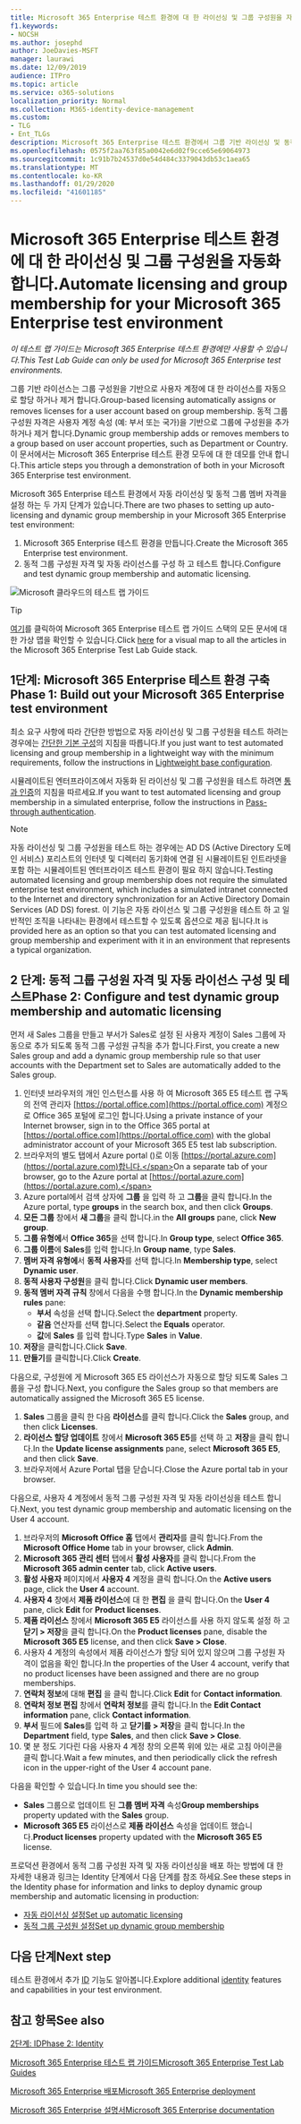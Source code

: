 ```yaml
---
title: Microsoft 365 Enterprise 테스트 환경에 대 한 라이선싱 및 그룹 구성원을 자동화 합니다.
f1.keywords:
- NOCSH
ms.author: josephd
author: JoeDavies-MSFT
manager: laurawi
ms.date: 12/09/2019
audience: ITPro
ms.topic: article
ms.service: o365-solutions
localization_priority: Normal
ms.collection: M365-identity-device-management
ms.custom:
- TLG
- Ent_TLGs
description: Microsoft 365 Enterprise 테스트 환경에서 그룹 기반 라이선싱 및 동적 그룹 구성원을 구성 합니다.
ms.openlocfilehash: 0575f2aa763f85a0042e6d02f9cce65e69064973
ms.sourcegitcommit: 1c91b7b24537d0e54d484c3379043db53c1aea65
ms.translationtype: MT
ms.contentlocale: ko-KR
ms.lasthandoff: 01/29/2020
ms.locfileid: "41601185"
---
```

# <a name="automate-licensing-and-group-membership-for-your-microsoft-365-enterprise-test-environment"></a><span data-ttu-id="cfce0-103">Microsoft 365 Enterprise 테스트 환경에 대 한 라이선싱 및 그룹 구성원을 자동화 합니다.</span><span class="sxs-lookup"><span data-stu-id="cfce0-103">Automate licensing and group membership for your Microsoft 365 Enterprise test environment</span></span>

<span data-ttu-id="cfce0-104">*이 테스트 랩 가이드는 Microsoft 365 Enterprise 테스트 환경에만 사용할 수 있습니다.*</span><span class="sxs-lookup"><span data-stu-id="cfce0-104">*This Test Lab Guide can only be used for Microsoft 365 Enterprise test environments.*</span></span>

<span data-ttu-id="cfce0-105">그룹 기반 라이선스는 그룹 구성원을 기반으로 사용자 계정에 대 한 라이선스를 자동으로 할당 하거나 제거 합니다.</span><span class="sxs-lookup"><span data-stu-id="cfce0-105">Group-based licensing automatically assigns or removes licenses for a user account based on group membership.</span></span> <span data-ttu-id="cfce0-106">동적 그룹 구성원 자격은 사용자 계정 속성 (예: 부서 또는 국가)을 기반으로 그룹에 구성원을 추가 하거나 제거 합니다.</span><span class="sxs-lookup"><span data-stu-id="cfce0-106">Dynamic group membership adds or removes members to a group based on user account properties, such as Department or Country.</span></span> <span data-ttu-id="cfce0-107">이 문서에서는 Microsoft 365 Enterprise 테스트 환경 모두에 대 한 데모를 안내 합니다.</span><span class="sxs-lookup"><span data-stu-id="cfce0-107">This article steps you through a demonstration of both in your Microsoft 365 Enterprise test environment.</span></span>

<span data-ttu-id="cfce0-108">Microsoft 365 Enterprise 테스트 환경에서 자동 라이선싱 및 동적 그룹 멤버 자격을 설정 하는 두 가지 단계가 있습니다.</span><span class="sxs-lookup"><span data-stu-id="cfce0-108">There are two phases to setting up auto-licensing and dynamic group membership in your Microsoft 365 Enterprise test environment:</span></span>

1. <span data-ttu-id="cfce0-109">Microsoft 365 Enterprise 테스트 환경을 만듭니다.</span><span class="sxs-lookup"><span data-stu-id="cfce0-109">Create the Microsoft 365 Enterprise test environment.</span></span>
2. <span data-ttu-id="cfce0-110">동적 그룹 구성원 자격 및 자동 라이선스를 구성 하 고 테스트 합니다.</span><span class="sxs-lookup"><span data-stu-id="cfce0-110">Configure and test dynamic group membership and automatic licensing.</span></span>

![Microsoft 클라우드의 테스트 랩 가이드](media/m365-enterprise-test-lab-guides/cloud-tlg-icon.png) 
    
> [!TIP]
> <span data-ttu-id="cfce0-112">[여기](media/m365-enterprise-test-lab-guides/Microsoft365EnterpriseTLGStack.pdf)를 클릭하여 Microsoft 365 Enterprise 테스트 랩 가이드 스택의 모든 문서에 대한 가상 맵을 확인할 수 있습니다.</span><span class="sxs-lookup"><span data-stu-id="cfce0-112">Click [here](media/m365-enterprise-test-lab-guides/Microsoft365EnterpriseTLGStack.pdf) for a visual map to all the articles in the Microsoft 365 Enterprise Test Lab Guide stack.</span></span>
  
## <a name="phase-1-build-out-your-microsoft-365-enterprise-test-environment"></a><span data-ttu-id="cfce0-113">1단계: Microsoft 365 Enterprise 테스트 환경 구축</span><span class="sxs-lookup"><span data-stu-id="cfce0-113">Phase 1: Build out your Microsoft 365 Enterprise test environment</span></span>

<span data-ttu-id="cfce0-114">최소 요구 사항에 따라 간단한 방법으로 자동 라이선싱 및 그룹 구성원을 테스트 하려는 경우에는 [간단한 기본 구성](lightweight-base-configuration-microsoft-365-enterprise.md)의 지침을 따릅니다.</span><span class="sxs-lookup"><span data-stu-id="cfce0-114">If you just want to test automated licensing and group membership in a lightweight way with the minimum requirements, follow the instructions in [Lightweight base configuration](lightweight-base-configuration-microsoft-365-enterprise.md).</span></span>
  
<span data-ttu-id="cfce0-115">시뮬레이트된 엔터프라이즈에서 자동화 된 라이선싱 및 그룹 구성원을 테스트 하려면 [통과 인증](pass-through-auth-m365-ent-test-environment.md)의 지침을 따르세요.</span><span class="sxs-lookup"><span data-stu-id="cfce0-115">If you want to test automated licensing and group membership in a simulated enterprise, follow the instructions in [Pass-through authentication](pass-through-auth-m365-ent-test-environment.md).</span></span>
  
> [!NOTE]
> <span data-ttu-id="cfce0-116">자동 라이선싱 및 그룹 구성원을 테스트 하는 경우에는 AD DS (Active Directory 도메인 서비스) 포리스트의 인터넷 및 디렉터리 동기화에 연결 된 시뮬레이트된 인트라넷을 포함 하는 시뮬레이트된 엔터프라이즈 테스트 환경이 필요 하지 않습니다.</span><span class="sxs-lookup"><span data-stu-id="cfce0-116">Testing automated licensing and group membership does not require the simulated enterprise test environment, which includes a simulated intranet connected to the Internet and directory synchronization for an Active Directory Domain Services (AD DS) forest.</span></span> <span data-ttu-id="cfce0-117">이 기능은 자동 라이선스 및 그룹 구성원을 테스트 하 고 일반적인 조직을 나타내는 환경에서 테스트할 수 있도록 옵션으로 제공 됩니다.</span><span class="sxs-lookup"><span data-stu-id="cfce0-117">It is provided here as an option so that you can test automated licensing and group membership and experiment with it in an environment that represents a typical organization.</span></span> 
  
## <a name="phase-2-configure-and-test-dynamic-group-membership-and-automatic-licensing"></a><span data-ttu-id="cfce0-118">2 단계: 동적 그룹 구성원 자격 및 자동 라이선스 구성 및 테스트</span><span class="sxs-lookup"><span data-stu-id="cfce0-118">Phase 2: Configure and test dynamic group membership and automatic licensing</span></span>

<span data-ttu-id="cfce0-119">먼저 새 Sales 그룹을 만들고 부서가 Sales로 설정 된 사용자 계정이 Sales 그룹에 자동으로 추가 되도록 동적 그룹 구성원 규칙을 추가 합니다.</span><span class="sxs-lookup"><span data-stu-id="cfce0-119">First, you create a new Sales group and add a dynamic group membership rule so that user accounts with the Department set to Sales are automatically added to the Sales group.</span></span>

1. <span data-ttu-id="cfce0-120">인터넷 브라우저의 개인 인스턴스를 사용 하 여 Microsoft 365 E5 테스트 랩 구독의 전역 관리자 [https://portal.office.com](https://portal.office.com) 계정으로 Office 365 포털에 로그인 합니다.</span><span class="sxs-lookup"><span data-stu-id="cfce0-120">Using a private instance of your Internet browser, sign in to the Office 365 portal at [https://portal.office.com](https://portal.office.com) with the global administrator account of your Microsoft 365 E5 test lab subscription.</span></span>
2. <span data-ttu-id="cfce0-121">브라우저의 별도 탭에서 Azure portal ()로 이동 [https://portal.azure.com](https://portal.azure.com)합니다.</span><span class="sxs-lookup"><span data-stu-id="cfce0-121">On a separate tab of your browser, go to the Azure portal at [https://portal.azure.com](https://portal.azure.com).</span></span>
3. <span data-ttu-id="cfce0-122">Azure portal에서 검색 상자에 **그룹** 을 입력 하 고 **그룹**을 클릭 합니다.</span><span class="sxs-lookup"><span data-stu-id="cfce0-122">In the Azure portal, type **groups** in the search box, and then click **Groups**.</span></span>
4. <span data-ttu-id="cfce0-123">**모든 그룹** 창에서 **새 그룹**을 클릭 합니다.</span><span class="sxs-lookup"><span data-stu-id="cfce0-123">in the **All groups** pane, click **New group**.</span></span>
5. <span data-ttu-id="cfce0-124">**그룹 유형에**서 **Office 365**을 선택 합니다.</span><span class="sxs-lookup"><span data-stu-id="cfce0-124">In **Group type**, select **Office 365**.</span></span>
6. <span data-ttu-id="cfce0-125">**그룹 이름**에 **Sales**를 입력 합니다.</span><span class="sxs-lookup"><span data-stu-id="cfce0-125">In **Group name**, type **Sales**.</span></span>
7. <span data-ttu-id="cfce0-126">**멤버 자격 유형에**서 **동적 사용자**를 선택 합니다.</span><span class="sxs-lookup"><span data-stu-id="cfce0-126">In **Membership type**, select **Dynamic user**.</span></span>
8. <span data-ttu-id="cfce0-127">**동적 사용자 구성원**을 클릭 합니다.</span><span class="sxs-lookup"><span data-stu-id="cfce0-127">Click **Dynamic user members**.</span></span>
9. <span data-ttu-id="cfce0-128">**동적 멤버 자격 규칙** 창에서 다음을 수행 합니다.</span><span class="sxs-lookup"><span data-stu-id="cfce0-128">In the **Dynamic membership rules** pane:</span></span> 
   - <span data-ttu-id="cfce0-129">**부서** 속성을 선택 합니다.</span><span class="sxs-lookup"><span data-stu-id="cfce0-129">Select the **department** property.</span></span>
   - <span data-ttu-id="cfce0-130">**같음** 연산자를 선택 합니다.</span><span class="sxs-lookup"><span data-stu-id="cfce0-130">Select the **Equals** operator.</span></span>
   - <span data-ttu-id="cfce0-131">**값**에 **Sales** 를 입력 합니다.</span><span class="sxs-lookup"><span data-stu-id="cfce0-131">Type **Sales** in **Value**.</span></span>
10. <span data-ttu-id="cfce0-132">**저장**을 클릭합니다.</span><span class="sxs-lookup"><span data-stu-id="cfce0-132">Click **Save**.</span></span>
11. <span data-ttu-id="cfce0-133">**만들기**를 클릭합니다.</span><span class="sxs-lookup"><span data-stu-id="cfce0-133">Click **Create**.</span></span>

<span data-ttu-id="cfce0-134">다음으로, 구성원에 게 Microsoft 365 E5 라이선스가 자동으로 할당 되도록 Sales 그룹을 구성 합니다.</span><span class="sxs-lookup"><span data-stu-id="cfce0-134">Next, you configure the Sales group so that members are automatically assigned the Microsoft 365 E5 license.</span></span>

1. <span data-ttu-id="cfce0-135">**Sales** 그룹을 클릭 한 다음 **라이선스**를 클릭 합니다.</span><span class="sxs-lookup"><span data-stu-id="cfce0-135">Click the **Sales** group, and then click **Licenses**.</span></span>
2. <span data-ttu-id="cfce0-136">**라이선스 할당 업데이트** 창에서 **Microsoft 365 E5**를 선택 하 고 **저장**을 클릭 합니다.</span><span class="sxs-lookup"><span data-stu-id="cfce0-136">In the **Update license assignments** pane, select **Microsoft 365 E5**, and then click **Save**.</span></span>
3. <span data-ttu-id="cfce0-137">브라우저에서 Azure Portal 탭을 닫습니다.</span><span class="sxs-lookup"><span data-stu-id="cfce0-137">Close the Azure portal tab in your browser.</span></span>

<span data-ttu-id="cfce0-138">다음으로, 사용자 4 계정에서 동적 그룹 구성원 자격 및 자동 라이선싱을 테스트 합니다.</span><span class="sxs-lookup"><span data-stu-id="cfce0-138">Next, you test dynamic group membership and automatic licensing on the User 4 account.</span></span> 

1. <span data-ttu-id="cfce0-139">브라우저의 **Microsoft Office 홈** 탭에서 **관리자**를 클릭 합니다.</span><span class="sxs-lookup"><span data-stu-id="cfce0-139">From the **Microsoft Office Home** tab in your browser, click **Admin**.</span></span>
2. <span data-ttu-id="cfce0-140">**Microsoft 365 관리 센터** 탭에서 **활성 사용자**를 클릭 합니다.</span><span class="sxs-lookup"><span data-stu-id="cfce0-140">From the **Microsoft 365 admin center** tab, click **Active users**.</span></span>
3. <span data-ttu-id="cfce0-141">**활성 사용자** 페이지에서 **사용자 4** 계정을 클릭 합니다.</span><span class="sxs-lookup"><span data-stu-id="cfce0-141">On the **Active users** page, click the **User 4** account.</span></span>
4. <span data-ttu-id="cfce0-142">**사용자 4** 창에서 **제품 라이선스**에 대 한 **편집** 을 클릭 합니다.</span><span class="sxs-lookup"><span data-stu-id="cfce0-142">On the **User 4** pane, click **Edit** for **Product licenses**.</span></span>
5. <span data-ttu-id="cfce0-143">**제품 라이선스** 창에서 **Microsoft 365 E5** 라이선스를 사용 하지 않도록 설정 하 고 **닫기 > 저장**을 클릭 합니다.</span><span class="sxs-lookup"><span data-stu-id="cfce0-143">On the **Product licenses** pane, disable the **Microsoft 365 E5** license, and then click **Save > Close**.</span></span>
6. <span data-ttu-id="cfce0-144">사용자 4 계정의 속성에서 제품 라이선스가 할당 되어 있지 않으며 그룹 구성원 자격이 없음을 확인 합니다.</span><span class="sxs-lookup"><span data-stu-id="cfce0-144">In the properties of the User 4 account, verify that no product licenses have been assigned and there are no group memberships.</span></span>
7. <span data-ttu-id="cfce0-145">**연락처 정보**에 대해 **편집** 을 클릭 합니다.</span><span class="sxs-lookup"><span data-stu-id="cfce0-145">Click **Edit** for **Contact information**.</span></span>
8. <span data-ttu-id="cfce0-146">**연락처 정보 편집** 창에서 **연락처 정보**를 클릭 합니다.</span><span class="sxs-lookup"><span data-stu-id="cfce0-146">In the **Edit Contact information** pane, click **Contact information**.</span></span>
9. <span data-ttu-id="cfce0-147">**부서** 필드에 **Sales**를 입력 하 고 **닫기를 > 저장**을 클릭 합니다.</span><span class="sxs-lookup"><span data-stu-id="cfce0-147">In the **Department** field, type **Sales**, and then click **Save > Close**.</span></span>
10. <span data-ttu-id="cfce0-148">몇 분 정도 기다린 다음 사용자 4 계정 창의 오른쪽 위에 있는 새로 고침 아이콘을 클릭 합니다.</span><span class="sxs-lookup"><span data-stu-id="cfce0-148">Wait a few minutes, and then periodically click the refresh icon in the upper-right of the User 4 account pane.</span></span> 

<span data-ttu-id="cfce0-149">다음을 확인할 수 있습니다.</span><span class="sxs-lookup"><span data-stu-id="cfce0-149">In time you should see the:</span></span>

- <span data-ttu-id="cfce0-150">**Sales** 그룹으로 업데이트 된 **그룹 멤버 자격** 속성</span><span class="sxs-lookup"><span data-stu-id="cfce0-150">**Group memberships** property updated with the **Sales** group.</span></span>
- <span data-ttu-id="cfce0-151">**Microsoft 365 E5** 라이선스로 **제품 라이선스** 속성을 업데이트 했습니다.</span><span class="sxs-lookup"><span data-stu-id="cfce0-151">**Product licenses** property updated with the **Microsoft 365 E5** license.</span></span>

<span data-ttu-id="cfce0-152">프로덕션 환경에서 동적 그룹 구성원 자격 및 자동 라이선싱을 배포 하는 방법에 대 한 자세한 내용과 링크는 Identity 단계에서 다음 단계를 참조 하세요.</span><span class="sxs-lookup"><span data-stu-id="cfce0-152">See these steps in the Identity phase for information and links to deploy dynamic group membership and automatic licensing in production:</span></span>

- [<span data-ttu-id="cfce0-153">자동 라이선싱 설정</span><span class="sxs-lookup"><span data-stu-id="cfce0-153">Set up automatic licensing</span></span>](identity-use-group-management.md#identity-group-license)
- [<span data-ttu-id="cfce0-154">동적 그룹 구성원 설정</span><span class="sxs-lookup"><span data-stu-id="cfce0-154">Set up dynamic group membership</span></span>](identity-use-group-management.md#identity-dyn-groups)

## <a name="next-step"></a><span data-ttu-id="cfce0-155">다음 단계</span><span class="sxs-lookup"><span data-stu-id="cfce0-155">Next step</span></span>

<span data-ttu-id="cfce0-156">테스트 환경에서 추가 [ID](m365-enterprise-test-lab-guides.md#identity) 기능도 알아봅니다.</span><span class="sxs-lookup"><span data-stu-id="cfce0-156">Explore additional [identity](m365-enterprise-test-lab-guides.md#identity) features and capabilities in your test environment.</span></span>

## <a name="see-also"></a><span data-ttu-id="cfce0-157">참고 항목</span><span class="sxs-lookup"><span data-stu-id="cfce0-157">See also</span></span>

[<span data-ttu-id="cfce0-158">2단계: ID</span><span class="sxs-lookup"><span data-stu-id="cfce0-158">Phase 2: Identity</span></span>](identity-infrastructure.md)

[<span data-ttu-id="cfce0-159">Microsoft 365 Enterprise 테스트 랩 가이드</span><span class="sxs-lookup"><span data-stu-id="cfce0-159">Microsoft 365 Enterprise Test Lab Guides</span></span>](m365-enterprise-test-lab-guides.md)

[<span data-ttu-id="cfce0-160">Microsoft 365 Enterprise 배포</span><span class="sxs-lookup"><span data-stu-id="cfce0-160">Microsoft 365 Enterprise deployment</span></span>](deploy-microsoft-365-enterprise.md)

[<span data-ttu-id="cfce0-161">Microsoft 365 Enterprise 설명서</span><span class="sxs-lookup"><span data-stu-id="cfce0-161">Microsoft 365 Enterprise documentation</span></span>](https://docs.microsoft.com/microsoft-365-enterprise/)
